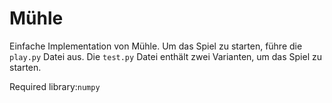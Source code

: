 # Mühle

Einfache Implementation von Mühle. Um das Spiel zu starten, führe die `play.py` Datei aus.
Die `test.py` Datei enthält zwei Varianten, um das Spiel zu starten.

Required library:`numpy`
